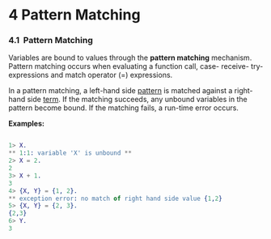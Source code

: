 

# 4 Pattern Matching


### 4.1  Pattern Matching


Variables are bound to values through the **pattern matching** mechanism. Pattern matching occurs when
 evaluating a function call, case- receive-
 try- expressions and match operator (=) expressions.


In a pattern matching, a left-hand side
 [pattern](https://www.erlang.org/expressions.html#pattern) is matched
 against a right-hand side
 [term](https://www.erlang.org/expressions.html#term). If
 the matching succeeds, any unbound variables in the pattern
 become bound. If the matching fails, a run-time error occurs.


**Examples:**



```erlang

1> X.
** 1:1: variable 'X' is unbound **
2> X = 2.
2
3> X + 1.
3
4> {X, Y} = {1, 2}.
** exception error: no match of right hand side value {1,2}
5> {X, Y} = {2, 3}.
{2,3}
6> Y.
3
```






